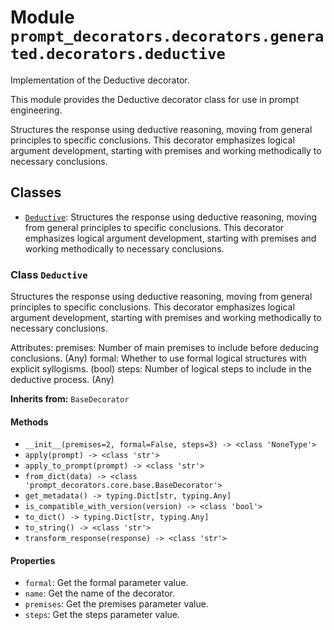 # Module `prompt_decorators.decorators.generated.decorators.deductive`

Implementation of the Deductive decorator.

This module provides the Deductive decorator class for use in prompt engineering.

Structures the response using deductive reasoning, moving from general principles to specific conclusions. This decorator emphasizes logical argument development, starting with premises and working methodically to necessary conclusions.

## Classes

- [`Deductive`](#class-deductive): Structures the response using deductive reasoning, moving from general principles to specific conclusions. This decorator emphasizes logical argument development, starting with premises and working methodically to necessary conclusions.

### Class `Deductive`

Structures the response using deductive reasoning, moving from general principles to specific conclusions. This decorator emphasizes logical argument development, starting with premises and working methodically to necessary conclusions.

Attributes:
    premises: Number of main premises to include before deducing conclusions. (Any)
    formal: Whether to use formal logical structures with explicit syllogisms. (bool)
    steps: Number of logical steps to include in the deductive process. (Any)

**Inherits from:** `BaseDecorator`

#### Methods

- `__init__(premises=2, formal=False, steps=3) -> <class 'NoneType'>`
- `apply(prompt) -> <class 'str'>`
- `apply_to_prompt(prompt) -> <class 'str'>`
- `from_dict(data) -> <class 'prompt_decorators.core.base.BaseDecorator'>`
- `get_metadata() -> typing.Dict[str, typing.Any]`
- `is_compatible_with_version(version) -> <class 'bool'>`
- `to_dict() -> typing.Dict[str, typing.Any]`
- `to_string() -> <class 'str'>`
- `transform_response(response) -> <class 'str'>`
#### Properties

- `formal`: Get the formal parameter value.
- `name`: Get the name of the decorator.
- `premises`: Get the premises parameter value.
- `steps`: Get the steps parameter value.
